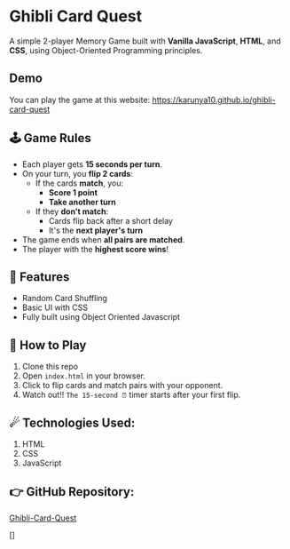 <!-- https://github.com/adam-p/markdown-here/wiki/markdown-cheatsheet

## Notes

- Rename the CSS files
- FindOut about .vscode Folder
- Choose proper folder structure
- Search best practice naming conventions -->

# Ghibli Card Quest

A simple 2-player Memory Game built with **Vanilla JavaScript**, **HTML**, and **CSS**, using Object-Oriented Programming principles.

## Demo

You can play the game at this website: https://karunya10.github.io/ghibli-card-quest

## :joystick: Game Rules

- Each player gets **15 seconds per turn**.
- On your turn, you **flip 2 cards**:
  - If the cards **match**, you:
    - **Score 1 point**
    - **Take another turn**
  - If they **don’t match**:
    - Cards flip back after a short delay
    - It's the **next player's turn**
- The game ends when **all pairs are matched**.
- The player with the **highest score wins**!

## :rocket: Features

- Random Card Shuffling
- Basic UI with CSS
- Fully built using Object Oriented Javascript

## 🤼 How to Play

1. Clone this repo
2. Open `index.html` in your browser.
3. Click to flip cards and match pairs with your opponent.
4. Watch out!! `The 15-second ⏰` timer starts after your first flip.

## ☄ Technologies Used:

1. HTML
2. CSS
3. JavaScript

## 👉 GitHub Repository:

[Ghibli-Card-Quest](https://github.com/karunya10/ghibli-card-quest)

[]

